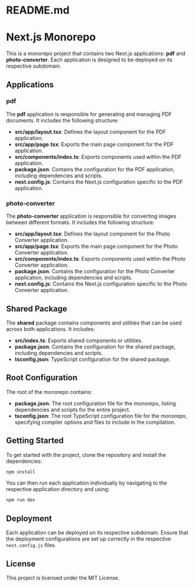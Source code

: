# README.md

# Next.js Monorepo

This is a monorepo project that contains two Next.js applications: **pdf** and **photo-converter**. Each application is designed to be deployed on its respective subdomain.

## Applications

### pdf

The **pdf** application is responsible for generating and managing PDF documents. It includes the following structure:

- **src/app/layout.tsx**: Defines the layout component for the PDF application.
- **src/app/page.tsx**: Exports the main page component for the PDF application.
- **src/components/index.ts**: Exports components used within the PDF application.
- **package.json**: Contains the configuration for the PDF application, including dependencies and scripts.
- **next.config.js**: Contains the Next.js configuration specific to the PDF application.

### photo-converter

The **photo-converter** application is responsible for converting images between different formats. It includes the following structure:

- **src/app/layout.tsx**: Defines the layout component for the Photo Converter application.
- **src/app/page.tsx**: Exports the main page component for the Photo Converter application.
- **src/components/index.ts**: Exports components used within the Photo Converter application.
- **package.json**: Contains the configuration for the Photo Converter application, including dependencies and scripts.
- **next.config.js**: Contains the Next.js configuration specific to the Photo Converter application.

## Shared Package

The **shared** package contains components and utilities that can be used across both applications. It includes:

- **src/index.ts**: Exports shared components or utilities.
- **package.json**: Contains the configuration for the shared package, including dependencies and scripts.
- **tsconfig.json**: TypeScript configuration for the shared package.

## Root Configuration

The root of the monorepo contains:

- **package.json**: The root configuration file for the monorepo, listing dependencies and scripts for the entire project.
- **tsconfig.json**: The root TypeScript configuration file for the monorepo, specifying compiler options and files to include in the compilation.

## Getting Started

To get started with the project, clone the repository and install the dependencies:

```bash
npm install
```

You can then run each application individually by navigating to the respective application directory and using:

```bash
npm run dev
```

## Deployment

Each application can be deployed on its respective subdomain. Ensure that the deployment configurations are set up correctly in the respective `next.config.js` files.

## License

This project is licensed under the MIT License.